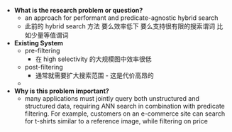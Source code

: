 - **What is the research problem or question?**
	- an approach for performant and predicate-agnostic hybrid search
	- 此前的 hybrid search 方法 要么效率低下 要么支持很有限的搜索谓词 比如少量等值谓词
- **Existing System**
	- pre-filtering
		- 在 high selectivity 的大规模图中效率很低
	- post-filtering
		- 通常就需要扩大搜索范围 - 这是代价高昂的
	-
- **Why is this problem important?**
	- many applications must jointly query both unstructured and structured data, requiring ANN search in combination with predicate filtering. For example, customers on an e-commerce site can search for t-shirts similar to a reference image, while filtering on price